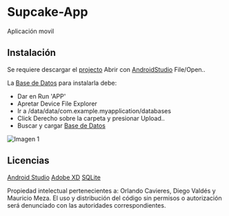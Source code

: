 # Supcake-App

Aplicación movil

## Instalación

Se requiere descargar el [projecto](https://github.com/OrlandoCavieres/Supcake-App)
Abrir con [AndroidStudio](https://developer.android.com/studio) File/Open..

La [Base de Datos](https://github.com/OrlandoCavieres/Supcake-App/blob/master/app/src/main/java/com/example/myapplication/BD) para instalarla debe:
  - Dar en Run 'APP'
  - Apretar Device File Explorer
  - Ir a /data/data/com.example.myapplication/databases
  - Click Derecho sobre la carpeta y presionar Upload..
  - Buscar y cargar [Base de Datos](https://github.com/OrlandoCavieres/Supcake-App/blob/master/app/src/main/java/com/example/myapplication/BD)

![Imagen 1](https://i.ibb.co/6r0SwpP/1.jpg)

## Licencias
[Android Studio](https://developer.android.com/studio/terms?hl=es-419)
[Adobe XD](https://www.adobe.com/la/legal/terms.html)
[SQLite](https://www.sqlite.org/copyright.html)

Propiedad intelectual pertenecientes a: Orlando Cavieres, Diego Valdés y Mauricio Meza.
El uso y distribución del código sin permisos o autorización será denunciado con las autoridades correspondientes.

